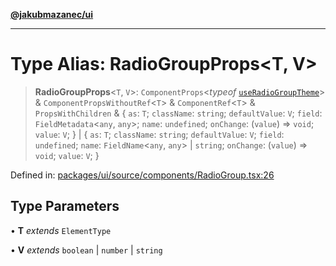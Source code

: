 [**@jakubmazanec/ui**](../README.md)

---

# Type Alias: RadioGroupProps\<T, V\>

> **RadioGroupProps**\<`T`, `V`\>: `ComponentProps`\<_typeof_
> [`useRadioGroupTheme`](../functions/useRadioGroupTheme.md)\> & `ComponentPropsWithoutRef`\<`T`\> &
> `ComponentRef`\<`T`\> & `PropsWithChildren` & \{ `as`: `T`; `className`: `string`; `defaultValue`:
> `V`; `field`: `FieldMetadata`\<`any`, `any`\>; `name`: `undefined`; `onChange`: (`value`) =>
> `void`; `value`: `V`; \} \| \{ `as`: `T`; `className`: `string`; `defaultValue`: `V`; `field`:
> `undefined`; `name`: `FieldName`\<`any`, `any`\> \| `string`; `onChange`: (`value`) => `void`;
> `value`: `V`; \}

Defined in:
[packages/ui/source/components/RadioGroup.tsx:26](https://github.com/jakubmazanec/tools/blob/0373298af23ca7b778987184cd6fcccd21ae54be/packages/ui/source/components/RadioGroup.tsx#L26)

## Type Parameters

• **T** _extends_ `ElementType`

• **V** _extends_ `boolean` \| `number` \| `string`
